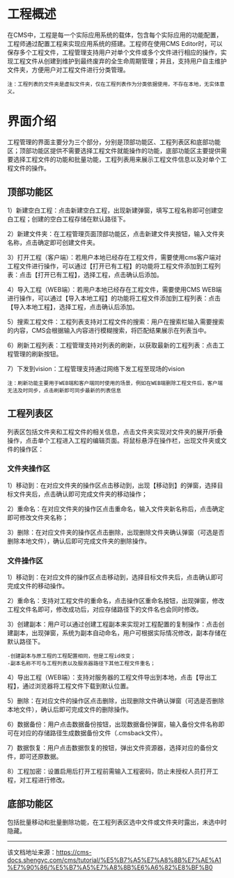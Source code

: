 # 工程概述

​ 在CMS中，工程是每一个实际应用系统的载体，包含每个实际应用的功能配置，工程师通过配置工程来实现应用系统的搭建。 ​ 工程师在使用CMS Editor时，可以保存多个工程文件，工程管理支持用户对单个文件或多个文件进行相应的操作，实现工程文件从创建到维护到最终废弃的全生命周期管理；并且，支持用户自主维护文件夹，方便用户对工程文件进行分类管理。
    
    
    注：工程列表的文件夹是虚拟文件夹，仅在工程列表作为分类依据使用，不存在本地，无实体意义。  
    

# 界面介绍

​ 工程管理的界面主要分为三个部分，分别是顶部功能区、工程列表区和底部功能区；顶部功能区提供不需要选择工程文件就能操作的功能，底部功能区主要提供需要选择工程文件的功能和批量功能，工程列表用来展示工程文件信息以及对单个工程文件的操作。

## 顶部功能区​

1）新建空白工程：点击新建空白工程，出现新建弹窗，填写工程名称即可创建空白工程；创建的空白工程存储在默认路径下。

2）新建文件夹：在工程管理页面顶部功能区，点击新建文件夹按钮，输入文件夹名称，点击确定即可创建文件夹。

3）打开工程（客户端）：若用户本地已经存在工程文件，需要使用cms客户端对工程文件进行操作，可以通过【打开已有工程】的功能将工程文件添加到工程列表：点击【打开已有工程】，选择工程，点击确认后添加。

4）导入工程（WEB端）：若用户本地已经存在工程文件，需要使用CMS WEB端进行操作，可以通过【导入本地工程】的功能将工程文件添加到工程列表：点击【导入本地工程】，选择工程，点击确认后添加。

5）搜索工程文件：工程列表支持对工程文件的搜索：用户在搜索栏输入需要搜索的内容，CMS会根据输入内容进行模糊搜索，将匹配结果展示在列表当中。

6）刷新工程列表：工程管理支持对列表的刷新，以获取最新的工程列表：点击工程管理的刷新按钮。

7）下发到vision：工程管理支持通过网络下发工程至现场的vision
    
    
    注：刷新功能主要用于WEB端和客户端同时使用的场景，例如在WEB端删除工程文件后，客户端无法及时同步，点击刷新即可同步最新的列表信息  
    

## 工程列表区​

​ 列表区包括文件夹和工程文件的相关信息，点击文件夹实现对文件夹的展开/折叠操作，点击单个工程进入工程的编辑页面。将鼠标悬浮在操作栏，出现文件夹或文件的操作区：

### 文件夹操作区​

1）移动到：在对应文件夹的操作区点击移动到，出现【移动到】的弹窗，选择目标文件夹后，点击确认即可完成文件夹的移动操作；

2）重命名：在对应文件夹的操作区点击重命名，输入文件夹新名称后，点击确定即可修改文件夹名称；

3）删除：在对应文件夹的操作区点击删除，出现删除文件夹确认弹窗（可选是否删除本地文件），确认后即可完成文件夹的删除操作。

### 文件操作区​

1）移动到：在对应文件的操作区点击移动到，选择目标文件夹后，点击确认即可完成文件的移动操作。

2）重命名：支持对工程文件的重命名，点击操作区重命名按钮，出现弹窗，修改工程文件名即可，修改成功后，对应存储路径下的文件名也会同时修改。

3）创建副本：用户可以通过创建工程副本来实现对工程配置的复制操作：点击创建副本，出现弹窗，系统为副本自动命名，用户可根据实际情况修改，副本存储在默认路径下。
    
    
    -创建副本与原工程的工程配置相同，但是工程id改变；  
    -副本名称不可与工程列表以及服务器路径下其他工程文件重名；  
    

4）导出工程（WEB端）：支持对服务器的工程文件导出到本地，点击【导出工程】，通过浏览器将工程文件下载到默认位置。

5）删除：在对应文件的操作区点击删除，出现删除文件确认弹窗（可选是否删除本地文件），确认后即可完成文件的删除操作。

6）数据备份：用户点击数据备份按钮，出现数据备份弹窗，输入备份文件名称即可在对应的存储路径生成数据备份文件（.cmsback文件）。

7）数据恢复：用户点击数据恢复的按钮，弹出文件资源器，选择对应的备份文件，即可还原数据。

8）工程加密：设置启用后打开工程前需输入工程密码，防止未授权人员打开工程，对工程进行修改。

## 底部功能区​

​ 包括批量移动和批量删除功能，在工程列表区选中文件或文件夹时露出，未选中时隐藏。


---

该文档地址来源：https://cms-docs.shengyc.com/cms/tutorial/%E5%B7%A5%E7%A8%8B%E7%AE%A1%E7%90%86/%E5%B7%A5%E7%A8%8B%E6%A6%82%E8%BF%B0